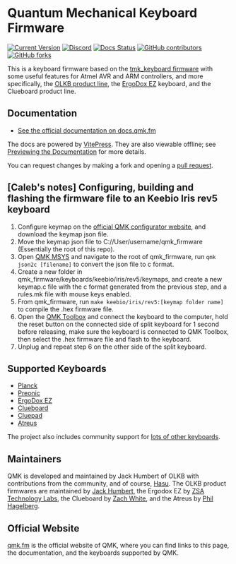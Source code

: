 # Quantum Mechanical Keyboard Firmware

[![Current Version](https://img.shields.io/github/tag/qmk/qmk_firmware.svg)](https://github.com/qmk/qmk_firmware/tags)
[![Discord](https://img.shields.io/discord/440868230475677696.svg)](https://discord.gg/qmk)
[![Docs Status](https://img.shields.io/badge/docs-ready-orange.svg)](https://docs.qmk.fm)
[![GitHub contributors](https://img.shields.io/github/contributors/qmk/qmk_firmware.svg)](https://github.com/qmk/qmk_firmware/pulse/monthly)
[![GitHub forks](https://img.shields.io/github/forks/qmk/qmk_firmware.svg?style=social&label=Fork)](https://github.com/qmk/qmk_firmware/)

This is a keyboard firmware based on the [tmk\_keyboard firmware](https://github.com/tmk/tmk_keyboard) with some useful features for Atmel AVR and ARM controllers, and more specifically, the [OLKB product line](https://olkb.com), the [ErgoDox EZ](https://ergodox-ez.com) keyboard, and the Clueboard product line.

## Documentation

* [See the official documentation on docs.qmk.fm](https://docs.qmk.fm)

The docs are powered by [VitePress](https://vitepress.dev/). They are also viewable offline; see [Previewing the Documentation](https://docs.qmk.fm/#/contributing?id=previewing-the-documentation) for more details.

You can request changes by making a fork and opening a [pull request](https://github.com/qmk/qmk_firmware/pulls).

## [Caleb's notes] Configuring, building and flashing the firmware file to an Keebio Iris rev5 keyboard
1. Configure keymap on the [official QMK configurator website]([url](https://config.qmk.fm)), and download the keymap json file.
2. Move the keymap json file to C://User/username/qmk_firmware (Essentially the root of this repo).
3. Open [QMK MSYS](https://config.qmk.fm/) and navigate to the root of qmk_firmware, run `qmk json2c [filename]` to convert the json file to c format.
4. Create a new folder in qmk_firmware/keyboards/keebio/iris/rev5/keymaps, and create a new keymap.c file with the c format generated from the previous step, and a rules.mk file with mouse keys enabled.
5. From qmk_firmware, run `make keebio/iris/rev5:[keymap folder name]` to compile the .hex firmware file.
6. Open the [QMK Toolbox](https://qmk.fm/toolbox) and connect the keyboard to the computer, hold the reset button on the connected side of split keyboard for 1 second before releasing, make sure the keyboard is connected to QMK Toolbox, then select the .hex firmware file and flash to the keyboard.
7. Unplug and repeat step 6 on the other side of the split keyboard. 

## Supported Keyboards

* [Planck](/keyboards/planck/)
* [Preonic](/keyboards/preonic/)
* [ErgoDox EZ](/keyboards/ergodox_ez/)
* [Clueboard](/keyboards/clueboard/)
* [Cluepad](/keyboards/clueboard/17/)
* [Atreus](/keyboards/atreus/)

The project also includes community support for [lots of other keyboards](/keyboards/).

## Maintainers

QMK is developed and maintained by Jack Humbert of OLKB with contributions from the community, and of course, [Hasu](https://github.com/tmk). The OLKB product firmwares are maintained by [Jack Humbert](https://github.com/jackhumbert), the Ergodox EZ by [ZSA Technology Labs](https://github.com/zsa), the Clueboard by [Zach White](https://github.com/skullydazed), and the Atreus by [Phil Hagelberg](https://github.com/technomancy).

## Official Website

[qmk.fm](https://qmk.fm) is the official website of QMK, where you can find links to this page, the documentation, and the keyboards supported by QMK.
